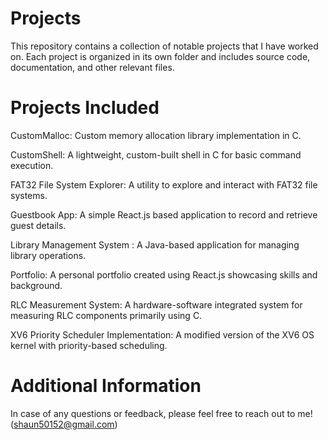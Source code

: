 # Projects
This repository contains a collection of notable projects that I have worked on. Each project is organized in its own folder and includes source code, documentation, and other relevant files.

# Projects Included
CustomMalloc: Custom memory allocation library implementation in C.

CustomShell: A lightweight, custom-built shell in C for basic command execution.

FAT32 File System Explorer: A utility to explore and interact with FAT32 file systems.

Guestbook App: A simple React.js based application to record and retrieve guest details.

Library Management System : A Java-based application for managing library operations.

Portfolio: A personal portfolio created using React.js showcasing skills and background.

RLC Measurement System: A hardware-software integrated system for measuring RLC components primarily using C.

XV6 Priority Scheduler Implementation: A modified version of the XV6 OS kernel with priority-based scheduling.


# Additional Information
In case of any questions or feedback, please feel free to reach out to me! (shaun50152@gmail.com)
